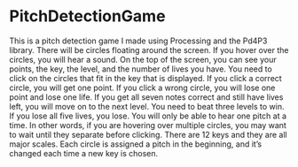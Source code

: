 # PitchDetectionGame

This is a pitch detection game I made using Processing and the Pd4P3 library. There will be circles floating around the screen. If you hover over the circles, you will hear a sound. On the top of the screen, you can see your points, the key, the level, and the number of lives you have. You need to click on the circles that fit in the key that is displayed. If you click a correct circle, you will get one point. If you click a wrong circle, you will lose one point and lose one life. If you get all seven notes correct and still have lives left, you will move on to the next level. You need to beat three levels to win. If you lose all five lives, you lose. 
You will only be able to hear one pitch at a time. In other words, if you are hovering over multiple circles, you may want to wait until they separate before clicking. There are 12 keys and they are all major scales. Each circle is assigned a pitch in the beginning, and it’s changed each time a new key is chosen.
